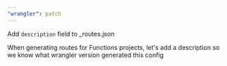 ```yaml
---
"wrangler": patch
---
```


Add `description` field to \_routes.json

When generating routes for Functions projects, let's add a description
so we know what wrangler version generated this config

